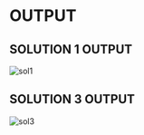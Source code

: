 # OUTPUT

## SOLUTION 1 OUTPUT
![sol1](https://github.com/arpita2105/GITHUB/assets/136358528/f8ed9320-6b2e-403f-9ea5-9ab6543a199a)

## SOLUTION 3 OUTPUT

![sol3](https://github.com/arpita2105/GITHUB/assets/136358528/9cfd4ae2-c88b-4c96-977b-95ed7c7e756b)
